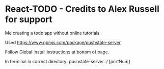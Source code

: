 # React-TODO - Credits to Alex Russell for support
Me creating a todo app without online tutorials


Used https://www.npmjs.com/package/pushstate-server 

Follow Global Install instructions at bottom of page. 

In terminal in correct directory: 
    pushstate-server ./ [portNum]
